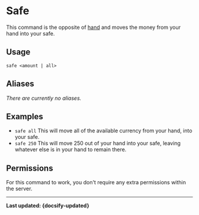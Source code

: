# Safe
This command is the opposite of [hand](/commands/economy/hand) and moves the money from your hand into your safe.

## Usage
`safe <amount | all>`

## Aliases
*There are currently no aliases.*

## Examples
- `safe all` This will move all of the available currency from your hand, into your safe.
- `safe 250` This will move 250 out of your hand into your safe, leaving whatever else is in your hand to remain there.

## Permissions
For this command to work, you don't require any extra permissions within the server.

----

**Last updated: {docsify-updated}**